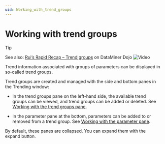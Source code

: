 ```yaml
---
uid: Working_with_trend_groups
---
```


# Working with trend groups

> [!TIP]
> See also: [Rui’s Rapid Recap – Trend groups](https://community.dataminer.services/video/ruis-rapid-recap-trend-groups/) on DataMiner Dojo ![Video](~/user-guide/images/video_Duo.png)

Trend information associated with groups of parameters can be displayed in so-called trend groups.

Trend groups are created and managed with the side and bottom panes in the Trending window:

- In the trend groups pane on the left-hand side, the available trend groups can be viewed, and trend groups can be added or deleted. See [Working with the trend groups pane](xref:Working_with_the_trend_groups_pane).

- In the parameter pane at the bottom, parameters can be added to or removed from a trend group. See [Working with the parameter pane](xref:Working_with_the_parameter_pane).

By default, these panes are collapsed. You can expand them with the expand button.
